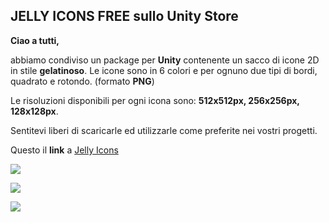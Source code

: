 ## JELLY ICONS FREE sullo Unity Store

**Ciao a tutti,**

abbiamo condiviso un package per **Unity** contenente un sacco di icone 2D in stile **gelatinoso**. Le icone sono in 6 colori e per ognuno due tipi di bordi, quadrato e rotondo. (formato **PNG**)

Le risoluzioni disponibili per ogni icona sono: **512x512px, 256x256px, 128x128px**.

Sentitevi liberi di scaricarle ed utilizzarle come preferite nei vostri progetti.

Questo il **link** a [Jelly Icons](https://assetstore.unity.com/packages/2d/gui/icons/jelly-icons-99749)


<p>
    <img src="../images/JellyIcons1.png" class="col">
</p>

<p>
    <img src="../images/JellyIcons2.JPG" class="col-lg-8 col-ms-12">
</p>

<p>
    <img src="../images/JellyIcons3.JPG" class="col-lg-8 col-ms-12">
</p>

